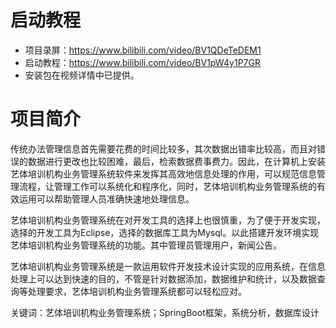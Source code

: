 # 启动教程

- 项目录屏：https://www.bilibili.com/video/BV1QDeTeDEM1
- 启动教程：https://www.bilibili.com/video/BV1pW4y1P7GR
- 安装包在视频详情中已提供。

# 项目简介
传统办法管理信息首先需要花费的时间比较多，其次数据出错率比较高，而且对错误的数据进行更改也比较困难，最后，检索数据费事费力。因此，在计算机上安装艺体培训机构业务管理系统软件来发挥其高效地信息处理的作用，可以规范信息管理流程，让管理工作可以系统化和程序化，同时，艺体培训机构业务管理系统的有效运用可以帮助管理人员准确快速地处理信息。

艺体培训机构业务管理系统在对开发工具的选择上也很慎重，为了便于开发实现，选择的开发工具为Eclipse，选择的数据库工具为Mysql。以此搭建开发环境实现艺体培训机构业务管理系统的功能。其中管理员管理用户，新闻公告。

艺体培训机构业务管理系统是一款运用软件开发技术设计实现的应用系统，在信息处理上可以达到快速的目的，不管是针对数据添加，数据维护和统计，以及数据查询等处理要求，艺体培训机构业务管理系统都可以轻松应对。

关键词：艺体培训机构业务管理系统；SpringBoot框架，系统分析，数据库设计

